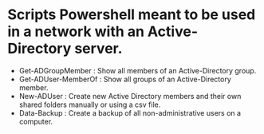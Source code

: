 # Scripts Powershell meant to be used in a network with an Active-Directory server.

- Get-ADGroupMember : Show all members of an Active-Directory group.
- Get-ADUser-MemberOf : Show all groups of an Active-Directory member.
- New-ADUser : Create new Active Directory members and their own shared folders manually or using a csv file.
- Data-Backup : Create a backup of all non-administrative users on a computer.
